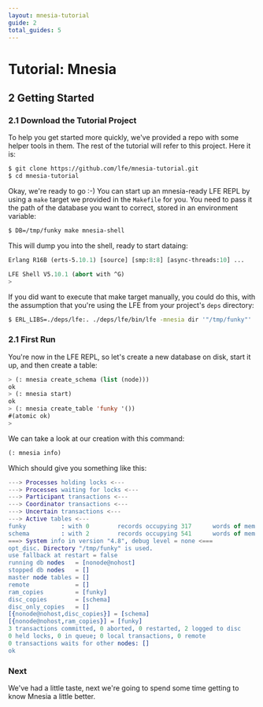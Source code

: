 ```yaml
---
layout: mnesia-tutorial
guide: 2
total_guides: 5
---
```

# Tutorial: Mnesia

## 2 Getting Started

### 2.1 Download the Tutorial Project

To help you get started more quickly, we've provided a repo with some helper
tools in them. The rest of the tutorial will refer to this project. Here it is:

```bash
$ git clone https://github.com/lfe/mnesia-tutorial.git
$ cd mnesia-tutorial
```

Okay, we're ready to go :-) You can start up an mnesia-ready LFE REPL by using
a ``make`` target we provided in the ``Makefile`` for you. You need to pass it
the path of the database you want to correct, stored in an environment variable:

```bash
$ DB=/tmp/funky make mnesia-shell
```

This will dump you into the shell, ready to start dataing:

```cl
Erlang R16B (erts-5.10.1) [source] [smp:8:8] [async-threads:10] ...

LFE Shell V5.10.1 (abort with ^G)
>
```

If you did want to execute that make target manually, you could do this, with
the assumption that you're using the LFE from your project's ``deps``
directory:

```bash
$ ERL_LIBS=./deps/lfe:. ./deps/lfe/bin/lfe -mnesia dir '"/tmp/funky"'
```

### 2.1 First Run

You're now in the LFE REPL, so let's create a new database on disk, start it
up, and then create a table:

```cl
> (: mnesia create_schema (list (node)))
ok
> (: mnesia start)
ok
> (: mnesia create_table 'funky '())
#(atomic ok)
>
```

We can take a look at our creation with this command:

```cl
(: mnesia info)
```

Which should give you something like this:

```erlang
---> Processes holding locks <---
---> Processes waiting for locks <---
---> Participant transactions <---
---> Coordinator transactions <---
---> Uncertain transactions <---
---> Active tables <---
funky          : with 0        records occupying 317      words of mem
schema         : with 2        records occupying 541      words of mem
===> System info in version "4.8", debug level = none <===
opt_disc. Directory "/tmp/funky" is used.
use fallback at restart = false
running db nodes   = [nonode@nohost]
stopped db nodes   = []
master node tables = []
remote             = []
ram_copies         = [funky]
disc_copies        = [schema]
disc_only_copies   = []
[{nonode@nohost,disc_copies}] = [schema]
[{nonode@nohost,ram_copies}] = [funky]
3 transactions committed, 0 aborted, 0 restarted, 2 logged to disc
0 held locks, 0 in queue; 0 local transactions, 0 remote
0 transactions waits for other nodes: []
ok
```

### Next

We've had a little taste, next we're going to spend some time getting to know
Mnesia a little better.